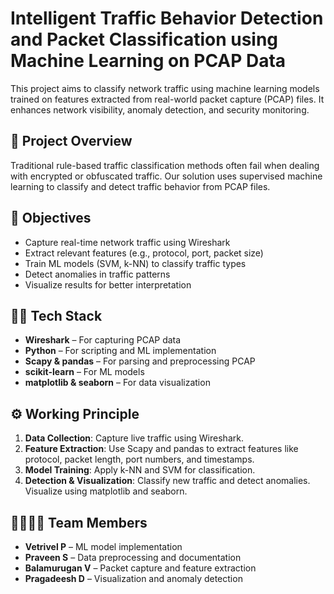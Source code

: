 # Intelligent Traffic Behavior Detection and Packet Classification using Machine Learning on PCAP Data

This project aims to classify network traffic using machine learning models trained on features extracted from real-world packet capture (PCAP) files. It enhances network visibility, anomaly detection, and security monitoring.

## 📌 Project Overview

Traditional rule-based traffic classification methods often fail when dealing with encrypted or obfuscated traffic. Our solution uses supervised machine learning to classify and detect traffic behavior from PCAP files.

## 🎯 Objectives

- Capture real-time network traffic using Wireshark
- Extract relevant features (e.g., protocol, port, packet size)
- Train ML models (SVM, k-NN) to classify traffic types
- Detect anomalies in traffic patterns
- Visualize results for better interpretation

## 🧑‍💻 Tech Stack

- **Wireshark** – For capturing PCAP data
- **Python** – For scripting and ML implementation
- **Scapy & pandas** – For parsing and preprocessing PCAP
- **scikit-learn** – For ML models
- **matplotlib & seaborn** – For data visualization

## ⚙️ Working Principle

1. **Data Collection**: Capture live traffic using Wireshark.
2. **Feature Extraction**: Use Scapy and pandas to extract features like protocol, packet length, port numbers, and timestamps.
3. **Model Training**: Apply k-NN and SVM for classification.
4. **Detection & Visualization**: Classify new traffic and detect anomalies. Visualize using matplotlib and seaborn.

## 👨‍👩‍👧‍👦 Team Members

- **Vetrivel P** – ML model implementation
- **Praveen S** – Data preprocessing and documentation
- **Balamurugan V** – Packet capture and feature extraction
- **Pragadeesh D** – Visualization and anomaly detection

